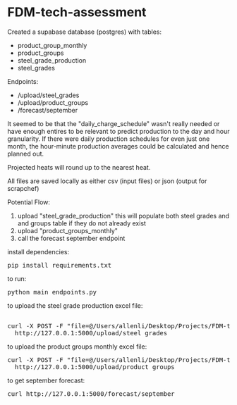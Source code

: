 # FDM-tech-assessment

Created a supabase database (postgres) with tables:
- product_group_monthly
- product_groups
- steel_grade_production
- steel_grades

Endpoints:
- /upload/steel_grades
- /upload/product_groups
- /forecast/september

It seemed to be that the "daily_charge_schedule" wasn't really needed or have enough entires to be relevant to predict production to the day and hour granularity. If there were daily production schedules for even just one month, the hour-minute production averages could be calculated and hence planned out. 

Projected heats will round up to the nearest heat.

All files are saved locally as either csv (input files) or json (output for scrapchef)


Potential Flow: 
1. upload "steel_grade_production" this will populate both steel grades and and groups table if they do not already exist
2. upload "product_groups_monthly"
3. call the forecast september endpoint



install dependencies:
<pre>pip install requirements.txt</pre>

to run: <pre>python main_endpoints.py</pre>

to upload the steel grade production excel file:
<pre> 
curl -X POST -F "file=@/Users/allenli/Desktop/Projects/FDM-tech-assessment/data/steel_grade_production.xlsx" \
  http://127.0.0.1:5000/upload/steel_grades</pre>

to upload the product groups monthly excel file:
<pre>
curl -X POST -F "file=@/Users/allenli/Desktop/Projects/FDM-tech-assessment/data/product_groups_monthly.xlsx" \
  http://127.0.0.1:5000/upload/product_groups
</pre>

to get september forecast:
<pre>
curl http://127.0.0.1:5000/forecast/september
</pre>


